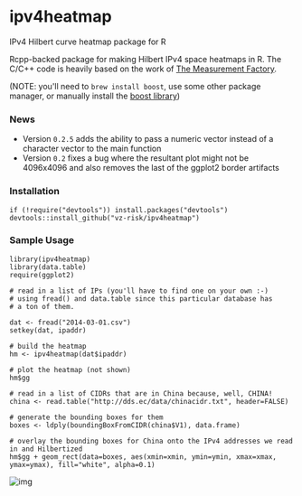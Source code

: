 ipv4heatmap
===========

IPv4 Hilbert curve heatmap package for R

Rcpp-backed package for making Hilbert IPv4 space heatmaps in R. The C/C++ code is heavily based on the work of [The Measurement Factory](http://maps.measurement-factory.com/).

(NOTE: you'll need to `brew install boost`, use some other package manager, or manually install the [boost library](http://www.boost.org/))

### News

- Version `0.2.5` adds the ability to pass a numeric vector instead of a character vector to the main function
- Version `0.2` fixes a bug where the resultant plot might not be 4096x4096 and also removes the last of the ggplot2 border artifacts

### Installation

    if (!require("devtools")) install.packages("devtools")
    devtools::install_github("vz-risk/ipv4heatmap")

### Sample Usage

    library(ipv4heatmap)
    library(data.table)
    require(ggplot2)

    # read in a list of IPs (you'll have to find one on your own :-)
    # using fread() and data.table since this particular database has 
    # a ton of them.
    
    dat <- fread("2014-03-01.csv")
    setkey(dat, ipaddr)

    # build the heatmap
    hm <- ipv4heatmap(dat$ipaddr)

    # plot the heatmap (not shown)
    hm$gg

    # read in a list of CIDRs that are in China because, well, CHINA!
    china <- read.table("http://dds.ec/data/chinacidr.txt", header=FALSE)

    # generate the bounding boxes for them
    boxes <- ldply(boundingBoxFromCIDR(china$V1), data.frame)

    # overlay the bounding boxes for China onto the IPv4 addresses we read in and Hilbertized
    hm$gg + geom_rect(data=boxes, aes(xmin=xmin, ymin=ymin, xmax=xmax, ymax=ymax), fill="white", alpha=0.1)
    
![img](https://farm3.staticflickr.com/2895/14600640420_463624bfc3_o.png)
